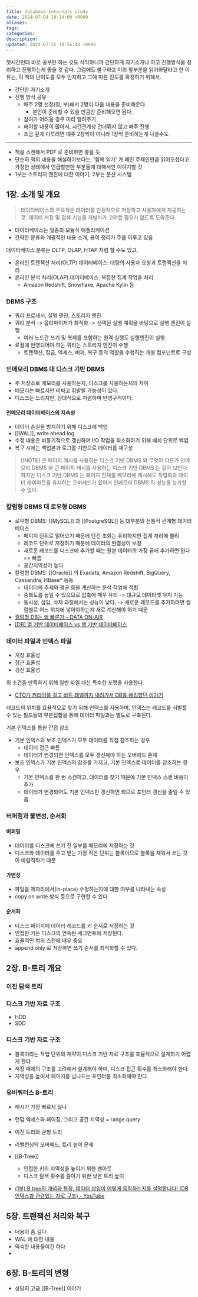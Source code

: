 ```yaml
---
title: database internals study
date: 2024-07-04 19:14:00 +0900
aliases: 
tags: 
categories: 
description: 
updated: 2024-07-25 19:56:48 +0900
---
```


첫시간인데 바로 공부만 하는 것도 삭막하니까 간단하게 자기소개나 하고 진행방식을 정리하고 진행하는게 좋을 것 같다. 그럼에도 불구하고 미리 앞부분을 읽어와달라고 한 이유는, 이 책의 난이도를 모두 인지하고 그에 따른 진도를 확정하기 위해서.

- 간단한 자기소개
- 진행 방식 공유
    - 매주 2명 선정(정, 부)해서 2명이 다음 내용을 준비해온다.
        - 본인이 준비할 수 있을 만큼만 준비해오면 된다.
    - 참여가 어려울 경우 미리 알려주기
    - 해야할 내용이 많아서, 시간관계상 건너뛰지 않고 매주 진행
    - 조금 깊게 다루려면 매주 2장씩이 아니라 1장씩 준비하는게 나을수도

---

- 책을 스캔해서 PDF 로 준비하면 좋을 듯
- 단순히 책의 내용을 해설하기보다는, '함께 읽기' 가 메인 주제인만큼 읽어오셨다고 가정한 상태에서 언급할만한 부분들에 대해서만 이야기할 것
- 1부는 스토리지 엔진에 대한 이야기, 2부는 분산 시스템

## 1장. 소개 및 개요

> 데이터베이스의 주목적은 데이터를 안정적으로 저장하고 사용자에게 제공하는 것. 데이터 저장 및 검색 기능을 개발자가 고려할 필요가 없도록 도와준다.

- 데이터베이스는 일종의 모듈식 애플리케이션
- 간략한 분류와 개괄적인 내용 소개, 용어 정리가 주를 이루고 있음

데이터베이스 분류는 OLTP, OLAP, HTAP 처럼 할 수도 있고,

- 온라인 트랜잭션 처리(OLTP) 데이터베이스: 대량의 사용자 요청과 트랜잭션을 처리
- 온라인 분석 처리(OLAP) 데이터베이스: 복잡한 집계 작업을 처리
    - Amazon Redshift, Snowflake, Apache Kylin 등

### DBMS 구조

- 쿼리 프로세서, 실행 엔진, 스토리지 엔진
- 쿼리 분석 -> 옵티마이저가 최적화 -> 선택된 실행 계획을 바탕으로 실행 엔진이 실행
    - 여러 노드간 쓰기 및 복제를 포함하는 원격 실행도 실행엔진이 실행
- 로컬에 반영되어야 하는 쿼리는 스토리지 엔진이 수행
    - 트랜잭션, 잠금, 엑세스, 버퍼, 복구 등의 역할을 수행하는 개별 컴포넌트로 구성

### 인메모리 DBMS 대 디스크 기반 DBMS

- 주 저장소로 메모리를 사용하는지, 디스크를 사용하는지의 차이
- 메모리는 빠르지만 비싸고 휘발될 가능성이 있다.
- 디스크는 느리지만, 상대적으로 저렴하며 반영구적이다.

#### 인메모리 데이터베이스의 지속성

- 데이터 손실을 방지하기 위해 디스크에 백업
- [[WAL]], write ahead log
- 수정 내용은 비동기적으로 갱신하며 I/O 작업을 최소화하기 위해 배치 단위로 백업
- 복구 시에는 백업본과 로그를 기반으로 데이터를 재구성

> [!NOTE] 큰 페이지 캐시를 사용하는 디스크 기반 DBMS 와 무엇이 다른가
> 인메모리 DBMS 와 큰 페이지 캐시를 사용하는 디스크 기반 DBMS 는 같아 보인다. 하지만 디스크 기반 DBMS 는 페이지 전체를 메모리에 캐시해도 직렬화와 데이터 레이아웃을 유지하는 오버헤드가 있어서 인메모리 DBMS 의 성능을 능가할 수 없다.

### 칼럼형 DBMS 대 로우형 DBMS

- 로우형 DBMS: [[MySQL]] 과 [[PostgreSQL]] 등 대부분의 전통적 관계형 데이터베이스
    - 페이지 단위로 읽어오기 때문에 단건 조회는 유리하지만 집계 처리에 불리
    - 레코드 단위로 저장하기 때문에 데이터의 완결성이 보장
    - 새로운 레코드를 디스크에 추가할 때는 원본 데이터의 가장 끝에 추가하면 된다 => 빠름
    - 공간지역성이 높다
- 칼럼형 DBMS: [[Oracle]] 의 Exadata, Amazon Redshift, BigQuery, Cassandra, HBase* 등등
    - 데이터의 추세와 평균 등을 계산하는 분석 작업에 적합
    - 중복도를 높일 수 있으므로 압축에 매우 유리 -> 대규모 데이터셋 유지 가능
    - 동시성, 삽입, 삭제 과정에서는 성능이 낮다. -> 새로운 레코드를 추가하려면 컬럼별로 어느 위치에 넣어야하는지 새로 계산해야 하기 때문
- [컬럼형 DB는 왜 빠른가 – DATA ON-AIR](https://dataonair.or.kr/db-tech-reference/d-lounge/expert-column/?mod=document&uid=52606)
- [\[DB\] 열 기반 데이터베이스 vs 행 기반 데이터베이스](https://chaarlie.tistory.com/674)

### 데이터 파일과 인덱스 파일

- 저장 효율성
- 접근 효율성
- 갱신 효율성

위 조건을 만족하기 위해 일반 파일 대신 특수한 포맷을 사용한다.

- [CTO가 커리어를 걸고 비트 레벨까지 내려가서 DB를 해킹했던 이야기](https://tech.devsisters.com/posts/bit-level-database-hacking/)

레코드의 위치를 효율적으로 찾기 위해 인덱스를 사용하며, 인덱스는 레코드를 식별할 수 있는 필드들의 부분집합을 통해 데이터 파일과는 별도로 구축된다.

기본 인덱스를 통한 간접 참조

- 기본 인덱스와 보조 인덱스가 모두 데이터를 직접 참조하는 경우
    - 데이터 접근 빠름
    - 데이터가 변경되면 인덱스를 모두 갱신해야 하는 오버헤드 존재
- 보조 인덱스가 기본 인덱스의 참조를 가지고, 기본 인덱스로 데이터를 참조하는 경우
    - 기본 인덱스를 한 번 스캔하고, 데이터를 찾기 때문에 기본 인덱스 스캔 비용이 추가
    - 데이터가 변경되어도 기본 인덱스만 갱신하면 되므로 포인터 갱신을 줄일 수 있음

### 버퍼링과 불변성, 순서화

#### 버퍼링

- 데이터를 디스크에 쓰기 전 일부를 메모리에 저장하는 것
- 디스크와 데이터를 주고 받는 가장 작은 단위는 블록이므로 블록을 채워서 쓰는 것이 바람직하기 때문

#### 가변성

- 파일을 제자리에서(in-place) 수정하는지에 대한 여부를 나타내는 속성
- copy on write 방식 등으로 구현할 수 있다

#### 순서화

- 디스크 페이지에 데이터 레코드를 키 순서로 저장하는 것
- 인접한 키는 디스크의 연속된 세그먼트에 저장된다.
- 효율적인 범위 스캔에 매우 중요
- append only 로 저장하면 쓰기 순서를 최적화할 수 있다.

## 2장. B-트리 개요

### 이진 탐색 트리

### 디스크 기반 자료 구조

- HDD
- SDD

### 디스크 기반 자료 구조

- 블록이라는 작업 단위의 제약이 디스크 기반 자료 구조를 효율적으로 설계하기 어렵게 한다
- 저장 매체의 구조를 고려해서 설계해야 하며, 디스크 접근 횟수를 최소화해야 한다.
- 지역성을 높여서 페이지를 넘나드는 포인터를 최소화해야 한다.

### 유비쿼터스 B-트리

- 해시가 가장 빠르지 않나
- 랜덤 엑세스와 페이징, 그리고 공간 지역성 = range query
- 이진 트리와 균형 트리
- 리밸런싱의 오버헤드, 트리 높이 문제
- [[B-Tree]]
    - 인접한 키의 지역성을 높이기 위한 팬아웃
    - 디스크 탐색 횟수를 줄이기 위한 낮은 트리 높이

- [(1부) B tree의 개념과 특징, 데이터 삽입이 어떻게 동작하는지를 설명합니다! (DB 인덱스과 관련있는 자료 구조) - YouTube](https://www.youtube.com/watch?v=bqkcoSm_rCs)

## 5장. 트랜잭션 처리와 복구

- 내용이 좀 길다
- WAL 에 대한 내용
- 익숙한 내용들이긴 하다
- 

## 6장. B-트리의 변형

- 상당히 고급 [[B-Tree]] 이야기